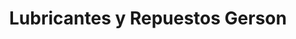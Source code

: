 ---
title: "Lubricantes y Repuestos Gerson"
url: /quetzaltenango/lubricantes-y-repuestos-gerson/
shop: piezas de automóviles
---